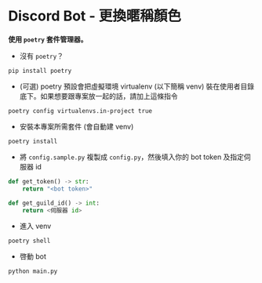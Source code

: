 # Discord Bot - 更換暱稱顏色

**使用 `poetry` 套件管理器。**

- 沒有 `poetry`？
```
pip install poetry
```

- (可選) poetry 預設會把虛擬環境 virtualenv (以下簡稱 venv) 裝在使用者目錄底下。如果想要跟專案放一起的話，請加上這條指令
```
poetry config virtualenvs.in-project true
```

- 安裝本專案所需套件 (會自動建 venv)
```
poetry install
```

-  將 `config.sample.py` 複製成 `config.py`，然後填入你的 bot token 及指定伺服器 id 
```py
def get_token() -> str:
    return "<bot token>"

def get_guild_id() -> int:
    return <伺服器 id>
```

- 進入 venv
```
poetry shell
```

- 啓動 bot
```
python main.py
```
